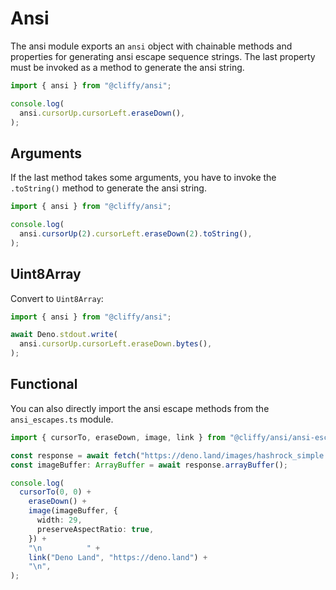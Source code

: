# Ansi

The ansi module exports an `ansi` object with chainable methods and properties
for generating ansi escape sequence strings. The last property must be invoked
as a method to generate the ansi string.

```typescript
import { ansi } from "@cliffy/ansi";

console.log(
  ansi.cursorUp.cursorLeft.eraseDown(),
);
```

## Arguments

If the last method takes some arguments, you have to invoke the `.toString()`
method to generate the ansi string.

```typescript
import { ansi } from "@cliffy/ansi";

console.log(
  ansi.cursorUp(2).cursorLeft.eraseDown(2).toString(),
);
```

## Uint8Array

Convert to `Uint8Array`:

```typescript
import { ansi } from "@cliffy/ansi";

await Deno.stdout.write(
  ansi.cursorUp.cursorLeft.eraseDown.bytes(),
);
```

## Functional

You can also directly import the ansi escape methods from the `ansi_escapes.ts`
module.

```typescript
import { cursorTo, eraseDown, image, link } from "@cliffy/ansi/ansi-escapes";

const response = await fetch("https://deno.land/images/hashrock_simple.png");
const imageBuffer: ArrayBuffer = await response.arrayBuffer();

console.log(
  cursorTo(0, 0) +
    eraseDown() +
    image(imageBuffer, {
      width: 29,
      preserveAspectRatio: true,
    }) +
    "\n          " +
    link("Deno Land", "https://deno.land") +
    "\n",
);
```
